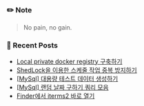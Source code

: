 ### ✏️ Note
> No pain, no gain.

<!-- ### 📄 Portfolio -->
<!-- <a href="https://bit.ly/3mNbb0w" target="_blank">portfolio</a> -->

### 📕 Recent Posts
<!-- BLOG-POST-LIST:START -->
- [Local private docker registry 구축하기](https://kingpiggylab.tistory.com/411)
- [ShedLock을 이용한 스케줄 작업 중복 방지하기](https://kingpiggylab.tistory.com/408)
- [[MySql] 대용량 테스트 데이터 생성하기](https://kingpiggylab.tistory.com/407)
- [[MySql] 랜덤 날짜 구하기 쿼리 모음](https://kingpiggylab.tistory.com/406)
- [Finder에서 iterms2 바로 열기](https://kingpiggylab.tistory.com/405)
<!-- BLOG-POST-LIST:END -->


<!--
**HoonDragonite/HoonDragonite** is a ✨ _special_ ✨ repository because its `README.md` (this file) appears on your GitHub profile.

Here are some ideas to get you started:

- 🔭 I’m currently working on ...
- 🌱 I’m currently learning ...
- 👯 I’m looking to collaborate on ...
- 🤔 I’m looking for help with ...
- 💬 Ask me about ...
- 📫 How to reach me: ...
- 😄 Pronouns: ...
- ⚡ Fun fact: ...
-->
